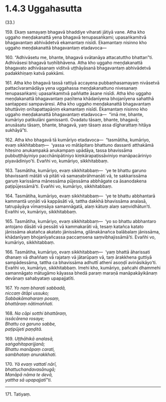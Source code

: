 # 1.4.3 Uggahasutta

(33.)

159\. Ekaṃ samayaṃ bhagavā bhaddiye viharati jātiyā vane. Atha kho uggaho meṇḍakanattā yena bhagavā tenupasaṅkami; upasaṅkamitvā bhagavantaṃ abhivādetvā ekamantaṃ nisīdi. Ekamantaṃ nisinno kho uggaho meṇḍakanattā bhagavantaṃ etadavoca—

160\. “Adhivāsetu me, bhante, bhagavā svātanāya attacatuttho bhattan”ti. Adhivāsesi bhagavā tuṇhībhāvena. Atha kho uggaho meṇḍakanattā bhagavato adhivāsanaṃ viditvā uṭṭhāyāsanā bhagavantaṃ abhivādetvā padakkhiṇaṃ katvā pakkāmi.

161\. Atha kho bhagavā tassā rattiyā accayena pubbaṇhasamayaṃ nivāsetvā pattacīvaramādāya yena uggahassa meṇḍakanattuno nivesanaṃ tenupasaṅkami; upasaṅkamitvā paññatte āsane nisīdi. Atha kho uggaho meṇḍakanattā bhagavantaṃ paṇītena khādanīyena bhojanīyena sahatthā santappesi sampavāresi. Atha kho uggaho meṇḍakanattā bhagavantaṃ bhuttāviṃ onītapattapāṇiṃ ekamantaṃ nisīdi. Ekamantaṃ nisinno kho uggaho meṇḍakanattā bhagavantaṃ etadavoca—  “imā me, bhante, kumāriyo patikulāni gamissanti. Ovadatu tāsaṃ, bhante, bhagavā; anusāsatu tāsaṃ, bhante, bhagavā, yaṃ tāsaṃ assa dīgharattaṃ hitāya sukhāyā”ti.

162\. Atha kho bhagavā tā kumāriyo etadavoca—  “tasmātiha, kumāriyo, evaṃ sikkhitabbaṃ—  ‘yassa vo mātāpitaro bhattuno dassanti atthakāmā hitesino anukampakā anukampaṃ upādāya, tassa bhavissāma pubbuṭṭhāyiniyo pacchānipātiniyo kiṃkārapaṭissāviniyo manāpacāriniyo piyavādiniyo’ti. Evañhi vo, kumāriyo, sikkhitabbaṃ.

163\. Tasmātiha, kumāriyo, evaṃ sikkhitabbaṃ—  ‘ye te bhattu garuno bhavissanti mātāti vā pitāti vā samaṇabrāhmaṇāti vā, te sakkarissāma garuṃ karissāma mānessāma pūjessāma abbhāgate ca āsanodakena paṭipūjessāmā’ti. Evañhi vo, kumāriyo, sikkhitabbaṃ.

164\. Tasmātiha, kumāriyo, evaṃ sikkhitabbaṃ—  ‘ye te bhattu abbhantarā kammantā uṇṇāti vā kappāsāti vā, tattha dakkhā bhavissāma analasā, tatrupāyāya vīmaṃsāya samannāgatā, alaṃ kātuṃ alaṃ saṃvidhātun’ti. Evañhi vo, kumāriyo, sikkhitabbaṃ.

165\. Tasmātiha, kumāriyo, evaṃ sikkhitabbaṃ—  ‘yo so bhattu abbhantaro antojano dāsāti vā pessāti vā kammakarāti vā, tesaṃ katañca katato jānissāma akatañca akatato jānissāma, gilānakānañca balābalaṃ jānissāma, khādanīyaṃ bhojanīyañcassa paccaṃsena saṃvibhajissāmā’ti. Evañhi vo, kumāriyo, sikkhitabbaṃ.

166\. Tasmātiha, kumāriyo, evaṃ sikkhitabbaṃ—  ‘yaṃ bhattā āharissati dhanaṃ vā dhaññaṃ vā rajataṃ vā jātarūpaṃ vā, taṃ ārakkhena guttiyā sampādessāma, tattha ca bhavissāma adhuttī athenī asoṇḍī avināsikāyo’ti. Evañhi vo, kumāriyo, sikkhitabbaṃ. Imehi kho, kumāriyo, pañcahi dhammehi samannāgato mātugāmo kāyassa bhedā paraṃ maraṇā manāpakāyikānaṃ devānaṃ sahabyataṃ upapajjatīti.

167\. _Yo naṃ bharati sabbadā,_  
_niccaṃ ātāpi ussuko;_  
_Sabbakāmaharaṃ posaṃ,_  
_bhattāraṃ nātimaññati._  

168\. _Na cāpi sotthi bhattāraṃ,_  
_issācārena rosaye;_  
_Bhattu ca garuno sabbe,_  
_paṭipūjeti paṇḍitā._  

169\. _Uṭṭhāhikā analasā,_  
_saṅgahitaparijjanā;_  
_Bhattu manāpaṃ carati,_  
_sambhataṃ anurakkhati._  

170\. _Yā evaṃ vattatī nārī,_  
_bhattuchandavasānugā;_  
_Manāpā nāma te devā,_  
_yattha sā upapajjatī”ti._  

---

171\. Tatiyaṃ.
